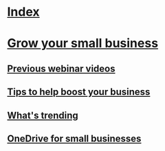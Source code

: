# [Index](index.md)
# [Grow your small business](grow-your-small-business/grow-your-small-business.md)
## [Previous webinar videos](grow-your-small-business/previous-webinar-videos.md)
## [Tips to help boost your business](grow-your-small-business/tips-to-help-boost-your-business.md)
## [What's trending](grow-your-small-business/what-s-trending.md)
## [OneDrive for small businesses](grow-your-small-business/onedrive-for-small-businesses.md)